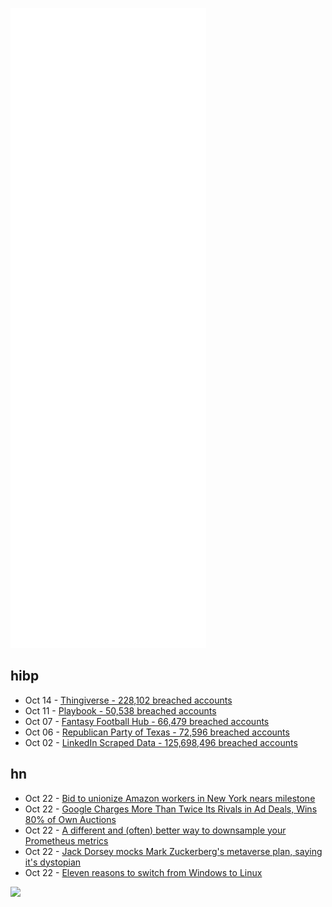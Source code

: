 ![Metrics](https://raw.githubusercontent.com/phixion/phixion/master/metrics.svg)

## hibp

<!--
for https://github.com/phixion/phixion/blob/main/.github/workflows/feeds.yml
-->
<!--START_SECTION:haveibeenpwnd-->
- Oct 14 - [Thingiverse - 228,102 breached accounts](https://haveibeenpwned.com/PwnedWebsites#Thingiverse)
- Oct 11 - [Playbook - 50,538 breached accounts](https://haveibeenpwned.com/PwnedWebsites#Playbook)
- Oct 07 - [Fantasy Football Hub - 66,479 breached accounts](https://haveibeenpwned.com/PwnedWebsites#FantasyFootballHub)
- Oct 06 - [Republican Party of Texas - 72,596 breached accounts](https://haveibeenpwned.com/PwnedWebsites#RepublicanPartyOfTexas)
- Oct 02 - [LinkedIn Scraped Data - 125,698,496 breached accounts](https://haveibeenpwned.com/PwnedWebsites#LinkedInScrape)
<!--END_SECTION:haveibeenpwnd-->

## hn

<!--
for https://github.com/phixion/phixion/blob/main/.github/workflows/feeds.yml
-->
<!--START_SECTION:hn-->
- Oct 22 - [Bid to unionize Amazon workers in New York nears milestone](https://apnews.com/article/technology-business-staten-island-labor-unions-national-labor-relations-board-e0b998ff8b79bff7e4c48234b7d3490a)
- Oct 22 - [Google Charges More Than Twice Its Rivals in Ad Deals, Wins 80% of Own Auctions](https://www.wsj.com/articles/google-charges-more-than-twice-its-rivals-in-ad-deals-wins-80-of-its-own-auctions-court-documents-say-11634912297)
- Oct 22 - [A different and (often) better way to downsample your Prometheus metrics](https://blog.timescale.com/blog/a-different-and-often-better-way-to-downsample-your-prometheus-metrics/)
- Oct 22 - [Jack Dorsey mocks Mark Zuckerberg's metaverse plan, saying it's dystopian](https://www.businessinsider.com/facebook-metaverse-jack-dorsey-criticizes-as-dystopian-mark-zuckerberg-2021-10)
- Oct 22 - [Eleven reasons to switch from Windows to Linux](https://www.lpi.org/blog/2021/10/05/eleven-reasons-switch-windows-linux)
<!--END_SECTION:hn-->

<!--
for https://yhype.me
-->
![](https://hit.yhype.me/github/profile?user_id=13013670)
